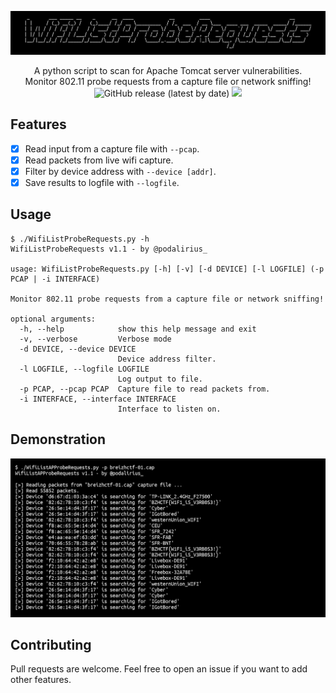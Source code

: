 ![](./.github/banner.png)

<p align="center">
    A python script to scan for Apache Tomcat server vulnerabilities.
    <br>
    Monitor 802.11 probe requests from a capture file or network sniffing!
    <br>
    <img alt="GitHub release (latest by date)" src="https://img.shields.io/github/v/release/p0dalirius/WifiListProbeRequests">
    <a href="https://twitter.com/intent/follow?screen_name=podalirius_" title="Follow"><img src="https://img.shields.io/twitter/follow/podalirius_?label=Podalirius&style=social"></a>
    <br>
</p>

## Features

 - [x] Read input from a capture file with `--pcap`.
 - [x] Read packets from live wifi capture.
 - [x] Filter by device address with `--device [addr]`.
 - [x] Save results to logfile with `--logfile`.
 
## Usage

```
$ ./WifiListProbeRequests.py -h
WifiListProbeRequests v1.1 - by @podalirius_

usage: WifiListProbeRequests.py [-h] [-v] [-d DEVICE] [-l LOGFILE] (-p PCAP | -i INTERFACE)

Monitor 802.11 probe requests from a capture file or network sniffing!

optional arguments:
  -h, --help            show this help message and exit
  -v, --verbose         Verbose mode
  -d DEVICE, --device DEVICE
                        Device address filter.
  -l LOGFILE, --logfile LOGFILE
                        Log output to file.
  -p PCAP, --pcap PCAP  Capture file to read packets from.
  -i INTERFACE, --interface INTERFACE
                        Interface to listen on.
```

## Demonstration

![](./.github/example.png)

## Contributing

Pull requests are welcome. Feel free to open an issue if you want to add other features.

